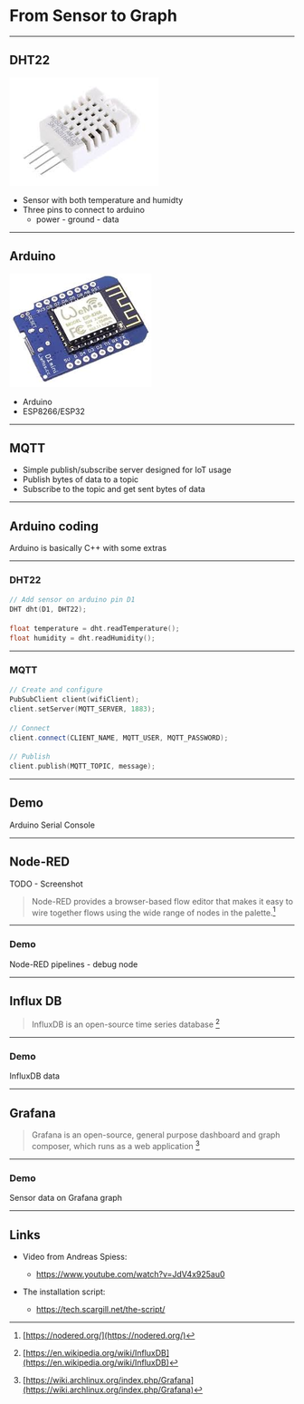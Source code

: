 # From Sensor to Graph

---

## DHT22

![left](dht22.jpg)

- Sensor with both temperature and humidty
- Three pins to connect to arduino
  - power - ground - data

---

## Arduino

![right](d1mini.jpg)

- Arduino
- ESP8266/ESP32

---

## MQTT

- Simple publish/subscribe server designed for IoT usage
- Publish bytes of data to a topic
- Subscribe to the topic and get sent bytes of data

---

## Arduino coding

Arduino is basically C++ with some extras

---

### DHT22

```c++
// Add sensor on arduino pin D1
DHT dht(D1, DHT22);

float temperature = dht.readTemperature();
float humidity = dht.readHumidity();
```

---

### MQTT

```c++
// Create and configure
PubSubClient client(wifiClient);
client.setServer(MQTT_SERVER, 1883);

// Connect
client.connect(CLIENT_NAME, MQTT_USER, MQTT_PASSWORD);

// Publish
client.publish(MQTT_TOPIC, message);
```

---

## Demo

Arduino Serial Console

---

## Node-RED

TODO - Screenshot

> Node-RED provides a browser-based flow editor that makes it easy to wire together flows using the wide range of nodes in the palette.[^1]

[^1]: [https://nodered.org/](https://nodered.org/)

---

### Demo

Node-RED pipelines - debug node

---

## Influx DB

> InfluxDB is an open-source time series database [^2]

[^2]: [https://en.wikipedia.org/wiki/InfluxDB](https://en.wikipedia.org/wiki/InfluxDB)

---

### Demo

InfluxDB data

---

## Grafana

> Grafana is an open-source, general purpose dashboard and graph composer, which runs as a web application [^3]

[^3]: [https://wiki.archlinux.org/index.php/Grafana](https://wiki.archlinux.org/index.php/Grafana)

---

### Demo

Sensor data on Grafana graph

---

## Links

- Video from Andreas Spiess:

  - https://www.youtube.com/watch?v=JdV4x925au0

- The installation script:
  - https://tech.scargill.net/the-script/
